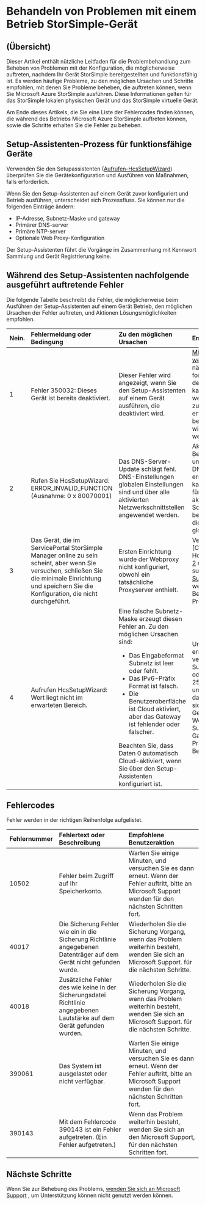 <properties 
   pageTitle="Behandeln von Problemen mit einem bereitgestellten StorSimple Gerät | Microsoft Azure"
   description="Beschreibt das diagnostizieren und beheben aufgetretenen auf ein StorSimple Gerät, das bereitgestellt und Betrieb aktuell besteht."
   services="storsimple"
   documentationCenter="NA"
   authors="SharS"
   manager="carmonm"
   editor="" />
<tags 
   ms.service="storsimple"
   ms.devlang="NA"
   ms.topic="article"
   ms.tgt_pltfrm="NA"
   ms.workload="TBD"
   ms.date="05/16/2016"
   ms.author="v-sharos" />

# <a name="troubleshoot-an-operational-storsimple-device"></a>Behandeln von Problemen mit einem Betrieb StorSimple-Gerät

## <a name="overview"></a>(Übersicht)

Dieser Artikel enthält nützliche Leitfaden für die Problembehandlung zum Beheben von Problemen mit der Konfiguration, die möglicherweise auftreten, nachdem Ihr Gerät StorSimple bereitgestellten und funktionsfähig ist. Es werden häufige Probleme, zu den möglichen Ursachen und Schritte empfohlen, mit denen Sie Probleme beheben, die auftreten können, wenn Sie Microsoft Azure StorSimple ausführen. Diese Informationen gelten für das StorSimple lokalen physischen Gerät und das StorSimple virtuelle Gerät.

Am Ende dieses Artikels, die Sie eine Liste der Fehlercodes finden können, die während des Betriebs Microsoft Azure StorSimple auftreten können, sowie die Schritte erhalten Sie die Fehler zu beheben. 

## <a name="setup-wizard-process-for-operational-devices"></a>Setup-Assistenten-Prozess für funktionsfähige Geräte

Verwenden Sie den Setupassistenten ([Aufrufen-HcsSetupWizard][1]) überprüfen Sie die Gerätekonfiguration und Ausführen von Maßnahmen, falls erforderlich.

Wenn Sie den Setup-Assistenten auf einem Gerät zuvor konfiguriert und Betrieb ausführen, unterscheidet sich Prozessfluss. Sie können nur die folgenden Einträge ändern:

- IP-Adresse, Subnetz-Maske und gateway
- Primärer DNS-server
- Primäre NTP-server
- Optionale Web Proxy-Konfiguration

Der Setup-Assistenten führt die Vorgänge im Zusammenhang mit Kennwort Sammlung und Gerät Registrierung keine.

## <a name="errors-that-occur-during-subsequent-runs-of-the-setup-wizard"></a>Während des Setup-Assistenten nachfolgende ausgeführt auftretende Fehler

Die folgende Tabelle beschreibt die Fehler, die möglicherweise beim Ausführen der Setup-Assistenten auf einem Gerät Betrieb, den möglichen Ursachen der Fehler auftreten, und Aktionen Lösungsmöglichkeiten empfohlen. 

| Nein. | Fehlermeldung oder Bedingung | Zu den möglichen Ursachen | Empfohlene Aktion |
|:--- |:-------------------------- |:--------------- |:------------------ |
|  1  | Fehler 350032: Dieses Gerät ist bereits deaktiviert. | Dieser Fehler wird angezeigt, wenn Sie den Setup-Assistenten auf einem Gerät ausführen, die deaktiviert wird. | [Microsoft-Support wenden](storsimple-contact-microsoft-support.md) für den nächsten Schritten fort. Eine deaktivierte Gerät kann nicht aktiviert werden. Eine Fabrik zurücksetzen kann erforderlich sein, bevor das Gerät wieder aktiviert werden kann. |
|  2  | Rufen Sie HcsSetupWizard: ERROR_INVALID_FUNCTION (Ausnahme: 0 x 80070001) | Das DNS-Server-Update schlägt fehl. DNS-Einstellungen globalen Einstellungen sind und über alle aktivierten Netzwerkschnittstellen angewendet werden. | Aktivieren Sie die Benutzeroberfläche und wenden Sie die DNS-Einstellungen erneut an. Dies kann im Netzwerk für andere aktivierten Schnittstellen beeinträchtigen, da diese Einstellungen global sind. |
|  3  | Das Gerät, die im ServicePortal StorSimple Manager online zu sein scheint, aber wenn Sie versuchen, schließen Sie die minimale Einrichtung und speichern Sie die Konfiguration, die nicht durchgeführt. | Ersten Einrichtung wurde der Webproxy nicht konfiguriert, obwohl ein tatsächliche Proxyserver enthielt. | Verwenden Sie das [Cmdlet Test-HcsmConnection] [ 2] um den Fehler zu suchen. [Microsoft-Support wenden](storsimple-contact-microsoft-support.md) , wenn Sie nicht zur Behebung des Problems können. |
|  4  | Aufrufen HcsSetupWizard: Wert liegt nicht im erwarteten Bereich. | Eine falsche Subnetz-Maske erzeugt diesen Fehler an. Zu den möglichen Ursachen sind: <ul><li> Das Eingabeformat Subnetz ist leer oder fehlt.</li><li>Das IPv6-Präfix Format ist falsch.</li><li>Die Benutzeroberfläche ist Cloud aktiviert, aber das Gateway ist fehlender oder falscher.</li></ul>Beachten Sie, dass Daten 0 automatisch Cloud-aktiviert, wenn Sie über den Setup-Assistenten konfiguriert ist. | Um das Problem zu ermitteln, verwenden Sie Subnetz 0.0.0.0 oder 256.256.256.256, und klicken Sie dann sehen Sie sich die Ausgabe. Geben Sie richtigen Werte für die Subnetz-Maske, Gateway und IPv6-Präfix, je nach Bedarf. |
 
## <a name="error-codes"></a>Fehlercodes

Fehler werden in der richtigen Reihenfolge aufgelistet.

|Fehlernummer|Fehlertext oder Beschreibung|Empfohlene Benutzeraktion|
|:---|:---|:---|
|10502|Fehler beim Zugriff auf Ihr Speicherkonto.|Warten Sie einige Minuten, und versuchen Sie es dann erneut. Wenn der Fehler auftritt, bitte an Microsoft Support wenden für den nächsten Schritten fort.|
|40017|Die Sicherung Fehler wie ein in die Sicherung Richtlinie angegebenen Datenträger auf dem Gerät nicht gefunden wurde.|Wiederholen Sie die Sicherung Vorgang, wenn das Problem weiterhin besteht, wenden Sie sich an Microsoft Support. für die nächsten Schritte.|
|40018|Zusätzliche Fehler des wie keine in der Sicherungsdatei Richtlinie angegebenen Lautstärke auf dem Gerät gefunden wurden. |Wiederholen Sie die Sicherung Vorgang, wenn das Problem weiterhin besteht, wenden Sie sich an Microsoft Support. für die nächsten Schritte.|
|390061|Das System ist ausgelastet oder nicht verfügbar.|Warten Sie einige Minuten, und versuchen Sie es dann erneut. Wenn der Fehler auftritt, bitte an Microsoft Support wenden für den nächsten Schritten fort.|
|390143|Mit dem Fehlercode 390143 ist ein Fehler aufgetreten. (Ein Fehler aufgetreten.)|Wenn das Problem weiterhin besteht, wenden Sie sich an den Microsoft Support, für den nächsten Schritten fort.|

## <a name="next-steps"></a>Nächste Schritte

Wenn Sie zur Behebung des Problems, [wenden Sie sich an Microsoft Support](storsimple-contact-microsoft-support.md) , um Unterstützung können nicht genutzt werden können. 


[1]: https://technet.microsoft.com/en-us/%5Clibrary/Dn688135(v=WPS.630).aspx
[2]: https://technet.microsoft.com/en-us/%5Clibrary/Dn715782(v=WPS.630).aspx
